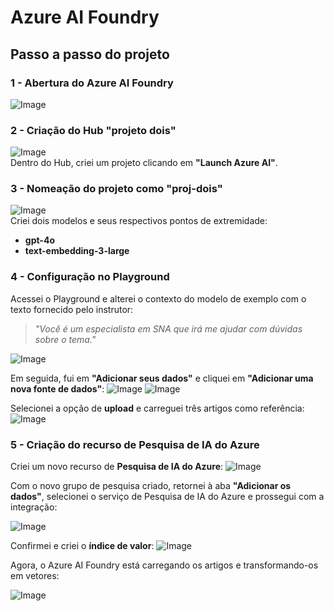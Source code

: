 # Azure AI Foundry

## Passo a passo do projeto

### 1 - Abertura do Azure AI Foundry
![Image](https://github.com/user-attachments/assets/578c43fe-a61c-489d-bce1-86b7a0117de7)

### 2 - Criação do Hub "projeto dois"
![Image](https://github.com/user-attachments/assets/518ece6f-7fa7-4156-97c5-af67f86e88e2)  
Dentro do Hub, criei um projeto clicando em **"Launch Azure AI"**.

### 3 - Nomeação do projeto como "proj-dois"
![Image](https://github.com/user-attachments/assets/45fe2a6d-69c1-4d6e-8f15-af8dac7f2f13)  
Criei dois modelos e seus respectivos pontos de extremidade:  
- **gpt-4o**  
- **text-embedding-3-large**

### 4 - Configuração no Playground
Acessei o Playground e alterei o contexto do modelo de exemplo com o texto fornecido pelo instrutor:

> *"Você é um especialista em SNA que irá me ajudar com dúvidas sobre o tema."*

![Image](https://github.com/user-attachments/assets/6b9c7728-00a7-41ea-b062-9bd351523c10)

Em seguida, fui em **"Adicionar seus dados"** e cliquei em **"Adicionar uma nova fonte de dados"**:
![Image](https://github.com/user-attachments/assets/48820048-9a51-4158-8da0-c5d4c0e461d4)
![Image](https://github.com/user-attachments/assets/fdb8dfd6-4c17-4610-9fd1-fe1383865767)

Selecionei a opção de **upload** e carreguei três artigos como referência:
![Image](https://github.com/user-attachments/assets/853a2405-7a8f-4c34-bd98-48001b38a59f)

### 5 - Criação do recurso de Pesquisa de IA do Azure
Criei um novo recurso de **Pesquisa de IA do Azure**:
![Image](https://github.com/user-attachments/assets/cf6cb565-a486-4796-aa23-54d9f56bcd58)

Com o novo grupo de pesquisa criado, retornei à aba **"Adicionar os dados"**, selecionei o serviço de Pesquisa de IA do Azure e prossegui com a integração:

![Image](https://github.com/user-attachments/assets/cf63cd73-ea95-45fc-b185-655562695bda)

Confirmei e criei o **índice de valor**:
![Image](https://github.com/user-attachments/assets/93add048-10ff-4251-b2fe-81425427e018)

Agora, o Azure AI Foundry está carregando os artigos e transformando-os em vetores:

![Image](https://github.com/user-attachments/assets/2c92dd75-299e-41db-b84e-16776fa53150)
